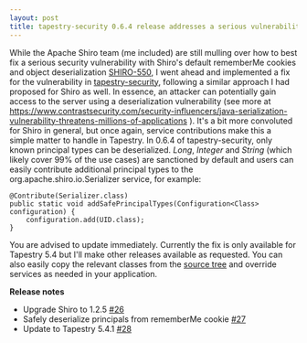 ```yaml
---
layout: post
title: tapestry-security 0.6.4 release addresses a serious vulnerability
---
```


While the Apache Shiro team (me included) are still mulling over how to best fix a serious security vulnerability with Shiro's default rememberMe cookies and object deserialization [SHIRO-550](https://issues.apache.org/jira/browse/SHIRO-550), I went ahead and implemented a fix for the vulnerability in [tapestry-security](http://www.tynamo.org/tapestry-security+guide/), following a similar approach I had proposed for Shiro as well. In essence, an attacker can potentially gain access to the server using a deserialization vulnerability (see more at <https://www.contrastsecurity.com/security-influencers/java-serialization-vulnerability-threatens-millions-of-applications> ). It's a bit more convoluted for Shiro in general, but once again, service contributions make this a simple matter to handle in Tapestry. In 0.6.4 of tapestry-security, only known principal types can be deserialized. *Long*, *Integer* and *String* (which likely cover 99% of the use cases) are sanctioned by default and users can easily contribute additional principal types to the org.apache.shiro.io.Serializer service, for example:

```
@Contribute(Serializer.class)
public static void addSafePrincipalTypes(Configuration<Class> configuration) {
	configuration.add(UID.class);
}
```	

You are advised to update immediately. Currently the fix is only available for Tapestry 5.4 but I'll make other releases available as requested. You can also easily copy the relevant classes from the [source tree](https://github.com/tynamo/tapestry-security/blob/master/src/main/java/org/tynamo/security/shiro/SimplePrincipalSerializer.java) and override services as needed in your application.

**Release notes**

- Upgrade Shiro to 1.2.5 [#26](https://github.com/tynamo/tapestry-security/issues/26)
- Safely deserialize principals from rememberMe cookie  [#27](https://github.com/tynamo/tapestry-security/issues/27)
- Update to Tapestry 5.4.1 [#28](https://github.com/tynamo/tapestry-security/issues/28)
